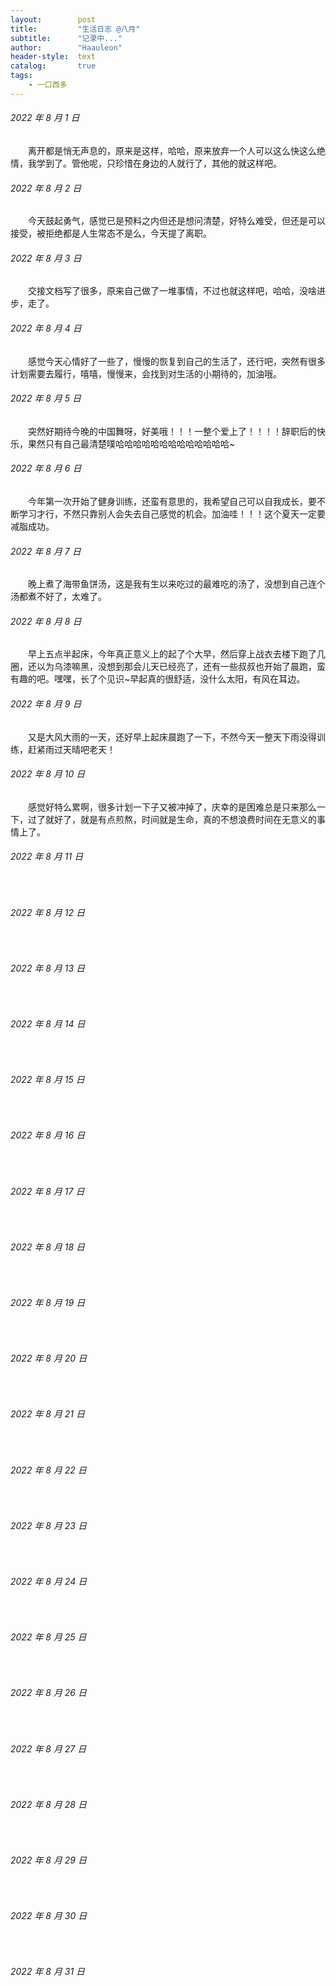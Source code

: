 ```yaml
---
layout:        post
title:         "生活日志 @八月"
subtitle:      "记录中..."
author:        "Haauleon"
header-style:  text
catalog:       true
tags:
    - 一口西多
---
```


###### 2022 年 8 月 1 日
&emsp;&emsp;离开都是悄无声息的，原来是这样，哈哈，原来放弃一个人可以这么快这么绝情，我学到了。管他呢，只珍惜在身边的人就行了，其他的就这样吧。   

###### 2022 年 8 月 2 日
&emsp;&emsp;今天鼓起勇气，感觉已是预料之内但还是想问清楚，好特么难受，但还是可以接受，被拒绝都是人生常态不是么，今天提了离职。

###### 2022 年 8 月 3 日
&emsp;&emsp;交接文档写了很多，原来自己做了一堆事情，不过也就这样吧，哈哈，没啥进步，走了。

###### 2022 年 8 月 4 日
&emsp;&emsp;感觉今天心情好了一些了，慢慢的恢复到自己的生活了，还行吧，突然有很多计划需要去履行，嘻嘻，慢慢来，会找到对生活的小期待的，加油哦。

###### 2022 年 8 月 5 日
&emsp;&emsp;突然好期待今晚的中国舞呀，好美哦！！！一整个爱上了！！！！辞职后的快乐，果然只有自己最清楚噗哈哈哈哈哈哈哈哈哈哈哈哈哈~

###### 2022 年 8 月 6 日
&emsp;&emsp;今年第一次开始了健身训练，还蛮有意思的，我希望自己可以自我成长，要不断学习才行，不然只靠别人会失去自己感觉的机会。加油哇！！！这个夏天一定要减脂成功。

###### 2022 年 8 月 7 日
&emsp;&emsp;晚上煮了海带鱼饼汤，这是我有生以来吃过的最难吃的汤了，没想到自己连个汤都煮不好了，太难了。

###### 2022 年 8 月 8 日
&emsp;&emsp;早上五点半起床，今年真正意义上的起了个大早，然后穿上战衣去楼下跑了几圈，还以为乌漆嘛黑，没想到那会儿天已经亮了，还有一些叔叔也开始了晨跑，蛮有趣的吧。嘿嘿，长了个见识~早起真的很舒适，没什么太阳，有风在耳边。

###### 2022 年 8 月 9 日
&emsp;&emsp;又是大风大雨的一天，还好早上起床晨跑了一下，不然今天一整天下雨没得训练，赶紧雨过天晴吧老天！

###### 2022 年 8 月 10 日
&emsp;&emsp;感觉好特么累啊，很多计划一下子又被冲掉了，庆幸的是困难总是只来那么一下，过了就好了，就是有点煎熬，时间就是生命，真的不想浪费时间在无意义的事情上了。

###### 2022 年 8 月 11 日
&emsp;&emsp;

###### 2022 年 8 月 12 日
&emsp;&emsp;

###### 2022 年 8 月 13 日
&emsp;&emsp;

###### 2022 年 8 月 14 日
&emsp;&emsp;

###### 2022 年 8 月 15 日
&emsp;&emsp;

###### 2022 年 8 月 16 日
&emsp;&emsp;

###### 2022 年 8 月 17 日
&emsp;&emsp;

###### 2022 年 8 月 18 日
&emsp;&emsp;

###### 2022 年 8 月 19 日
&emsp;&emsp;

###### 2022 年 8 月 20 日
&emsp;&emsp;

###### 2022 年 8 月 21 日
&emsp;&emsp;

###### 2022 年 8 月 22 日
&emsp;&emsp;

###### 2022 年 8 月 23 日
&emsp;&emsp;

###### 2022 年 8 月 24 日
&emsp;&emsp;

###### 2022 年 8 月 25 日
&emsp;&emsp;

###### 2022 年 8 月 26 日
&emsp;&emsp;

###### 2022 年 8 月 27 日
&emsp;&emsp;

###### 2022 年 8 月 28 日
&emsp;&emsp;

###### 2022 年 8 月 29 日
&emsp;&emsp;

###### 2022 年 8 月 30 日
&emsp;&emsp;

###### 2022 年 8 月 31 日
&emsp;&emsp;